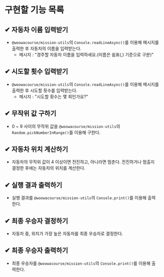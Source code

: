 # 구현할 기능 목록

## ✔ 자동차 이름 입력받기

- `@woowacourse/mission-utils`의 `Console.readLineAsync()`를 이용해 메시지를 출력한 후 자동차의 이름을 입력받는다.
  - 메시지 : "경주할 자동차 이름을 입력하세요.(이름은 쉼표(,) 기준으로 구분)"

## ✔ 시도할 횟수 입력받기

- `@woowacourse/mission-utils`의 `Console.readLineAsync()`를 이용해 메시지를 출력한 후 시도할 횟수를 입력받는다.
  - 메시지 : "시도할 횟수는 몇 회인가요?"

## ✔ 무작위 값 구하기

- 0 ~ 9 사이의 무작위 값을 `@woowacourse/mission-utils`의 `Random.pickNumberInRange()`를 이용해 구한다.

## ✔ 자동차 위치 계산하기

- 자동차의 무작위 값이 4 이상이면 전진하고, 아니라면 멈춘다. 전진하거나 멈출지 결정한 후에는 자동차의 위치를 계산한다.

## ✔ 실행 결과 출력하기

- 실행 결과를 `@woowacourse/mission-utils`의 `Console.print()`를 이용해 출력한다.

## ✔ 최종 우승자 결정하기

- 자동차 중, 위치가 가장 높은 자동차를 최종 우승자로 결정한다.

## ✔ 최종 우승자 출력하기

- 최종 우승자를 `@woowacourse/mission-utils`의 `Console.print()`를 이용해 출력한다.
